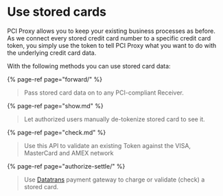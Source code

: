 # Use stored cards

PCI Proxy allows you to keep your existing business processes as before. As we connect every stored credit card number to a specific credit card token, you simply use the token to tell PCI Proxy what you want to do with the underlying credit card data.

With the following methods you can use stored card data:

{% page-ref page="forward/" %}

> Pass stored card data on to any PCI-compliant Receiver.

{% page-ref page="show.md" %}

> Let authorized users manually de-tokenize stored card to see it.

{% page-ref page="check.md" %}

> Use this API to validate an existing Token against the VISA, MasterCard and AMEX network

{% page-ref page="authorize-settle/" %}

> Use [Datatrans](https://www.datatrans.ch/en) payment gateway to charge or validate \(check\) a stored card.



